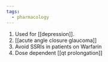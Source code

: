 ```yaml
---
tags:
  - pharmacology
---
```

1. Used for [[depression]].
2. [[acute angle closure glaucoma]]
3. Avoid SSRIs in patients on Warfarin
4. Dose dependent [[qt prolongation]]
